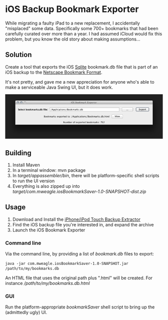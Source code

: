 iOS Backup Bookmark Exporter
================================

While migrating a faulty iPad to a new replacement, I accidentally "misplaced" some data.  Specifically some 700+ bookmarks that had been carefully curated over more than a year.  I had assumed iCloud would fix this problem, but you know the old story about making assumptions...

Solution
------------------------------- 
Create a tool that exports the iOS [Sqlite](http://www.sqlite.org/) bookmark.db file that is part of an iOS backup to the [Netscape Bookmark Format](http://msdn.microsoft.com/en-us/library/ie/aa753582\(v=vs.85\).aspx).  

It's not pretty, and gave me a new appreciation for anyone who's able to make a serviceable Java Swing UI, but it does work.

![iOS Bookmark Exporter](https://github.com/mweagle/iOS-Backup-Bookmark-Exporter/blob/master/docs/iOS%20Bookmark%20Exporter.png)

Building
------------------------------- 
1. Install Maven
2. In a terminal window:
	mvn package
3. In  _target/appassembler/bin_, there will be platform-specific shell scripts to run the UI version
4. Everything is also zipped up into _target/com.mweagle.iosBookmarkSaver-1.0-SNAPSHOT-dist.zip_


Usage
------------------------------- 
1. Download and Install the [iPhone/iPod Touch Backup Extractor](http://supercrazyawesome.com/) 
2. Find the iOS backup file you're interested in, and expand the archive
3. Launch the iOS Bookmark Exporter

### Command line ###
Via the command line, by providing a list of _bookmark.db_ files to export: 

    java -jar com.mweagle.iosBookmarkSaver-1.0-SNAPSHOT.jar /path/to/my/bookmarks.db

An HTML file that uses the original path plus ".html" will be created.  For instance _/path/to/my/bookmarks.db.html_

### GUI ###
Run the platform-appropriate _bookmarkSaver_ shell script to bring up the (admittedly ugly) UI.


